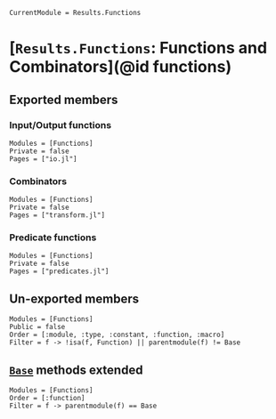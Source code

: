 ```@meta
CurrentModule = Results.Functions
```

# [`Results.Functions`: Functions and Combinators](@id functions)

## Exported members

### Input/Output functions

```@autodocs
Modules = [Functions]
Private = false
Pages = ["io.jl"]
```

### Combinators

```@autodocs
Modules = [Functions]
Private = false
Pages = ["transform.jl"]
```

### Predicate functions

```@autodocs
Modules = [Functions]
Private = false
Pages = ["predicates.jl"]
```

## Un-exported members

```@autodocs
Modules = [Functions]
Public = false
Order = [:module, :type, :constant, :function, :macro]
Filter = f -> !isa(f, Function) || parentmodule(f) != Base
```

## [`Base`](https://docs.julialang.org/en/v1/base/base/) methods extended

```@autodocs
Modules = [Functions]
Order = [:function]
Filter = f -> parentmodule(f) == Base
```
